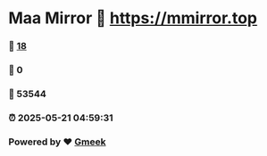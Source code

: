 # Maa Mirror :link: https://mmirror.top 
### :page_facing_up: [18](https://mmirror.top/tag.html) 
### :speech_balloon: 0 
### :hibiscus: 53544 
### :alarm_clock: 2025-05-21 04:59:31 
### Powered by :heart: [Gmeek](https://github.com/Meekdai/Gmeek)
